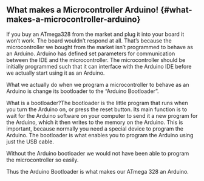 ## What makes a Microcontroller Arduino! {#what-makes-a-microcontroller-arduino}


If you buy an ATmega328 from the market and plug it into your board it won’t work. The board wouldn’t respond at all. That’s because the microcontroller we bought from the market isn’t programmed to behave as an Arduino. Arduino has defined set parameters for communication between the IDE and the microcontroller. The microcontroller should be initially programmed such that it can interface with the Arduino IDE before we actually start using it as an Arduino.

What we actually do when we program a microcontroller to behave as an Arduino is change its bootloader to the “Arduino Bootloader”.

What is a bootloader?The bootloader is the little program that runs when you turn the Arduino on, or press the reset button. Its main function is to wait for the Arduino software on your computer to send it a new program for the Arduino, which it then writes to the memory on the Arduino. This is important, because normally you need a special device to program the Arduino. The bootloader is what enables you to program the Arduino using just the USB cable.

Without the Arduino bootloader we would not have been able to program the microcontroller so easily.

Thus the Arduino Bootloader is what makes our ATmega 328 an Arduino.
